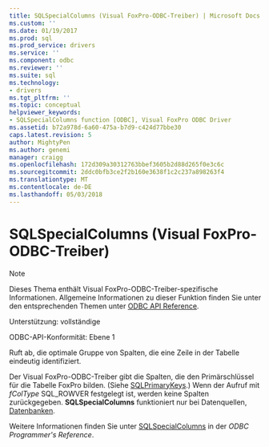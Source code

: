 ```yaml
---
title: SQLSpecialColumns (Visual FoxPro-ODBC-Treiber) | Microsoft Docs
ms.custom: ''
ms.date: 01/19/2017
ms.prod: sql
ms.prod_service: drivers
ms.service: ''
ms.component: odbc
ms.reviewer: ''
ms.suite: sql
ms.technology:
- drivers
ms.tgt_pltfrm: ''
ms.topic: conceptual
helpviewer_keywords:
- SQLSpecialColumns function [ODBC], Visual FoxPro ODBC Driver
ms.assetid: b72a978d-6a60-475a-b7d9-c424d77bbe30
caps.latest.revision: 5
author: MightyPen
ms.author: genemi
manager: craigg
ms.openlocfilehash: 172d309a30312763bbef3605b2d88d265f0e3c6c
ms.sourcegitcommit: 2ddc0bfb3ce2f2b160e3638f1c2c237a898263f4
ms.translationtype: MT
ms.contentlocale: de-DE
ms.lasthandoff: 05/03/2018
---
```

# <a name="sqlspecialcolumns-visual-foxpro-odbc-driver"></a>SQLSpecialColumns (Visual FoxPro-ODBC-Treiber)
> [!NOTE]  
>  Dieses Thema enthält Visual FoxPro-ODBC-Treiber-spezifische Informationen. Allgemeine Informationen zu dieser Funktion finden Sie unter den entsprechenden Themen unter [ODBC API Reference](../../odbc/reference/syntax/odbc-api-reference.md).  
  
 Unterstützung: vollständige  
  
 ODBC-API-Konformität: Ebene 1  
  
 Ruft ab, die optimale Gruppe von Spalten, die eine Zeile in der Tabelle eindeutig identifiziert.  
  
 Der Visual FoxPro-ODBC-Treiber gibt die Spalten, die den Primärschlüssel für die Tabelle FoxPro bilden. (Siehe [SQLPrimaryKeys](../../odbc/microsoft/sqlprimarykeys-visual-foxpro-odbc-driver.md).) Wenn der Aufruf mit *fColType* SQL_ROWVER festgelegt ist, werden keine Spalten zurückgegeben. **SQLSpecialColumns** funktioniert nur bei Datenquellen, [Datenbanken](../../odbc/microsoft/visual-foxpro-terminology.md).  
  
 Weitere Informationen finden Sie unter [SQLSpecialColumns](../../odbc/reference/syntax/sqlspecialcolumns-function.md) in der *ODBC Programmer's Reference*.
